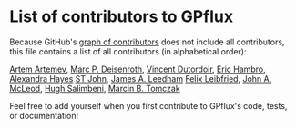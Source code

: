 # List of contributors to GPflux

Because GitHub's [graph of contributors](http://github.com/secondmind-labs/GPflux/graphs/contributors) does not include all contributors, this file contains a list of all contributors (in alphabetical order):

[Artem Artemev](https://github.com/awav/), 
[Marc P. Deisenroth](https://deisenroth.cc/),
[Vincent Dutordoir](https://vdutor.github.io/), 
[Eric Hambro](https://erichambro.com), 
[Alexandra Hayes](https://github.com/akhayes)
[ST John](http://www.infinitecuriosity.org/about/), 
[James A. Leedham](https://github.com/JamesALeedham)
[Felix Leibfried](https://github.com/fleibfried), 
[John A. McLeod](https://github.com/johnamcleod), 
[Hugh Salimbeni](https://github.com/hughsalimbeni), 
[Marcin B. Tomczak](https://github.com/marctom)


Feel free to add yourself when you first contribute to GPflux's code, tests, or documentation!